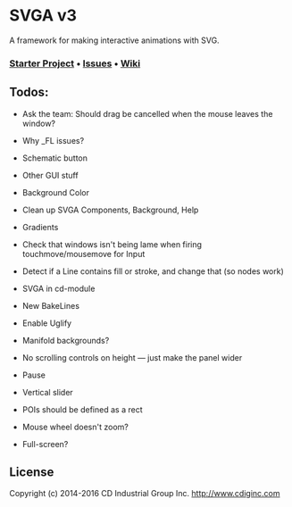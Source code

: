 # SVGA v3
A framework for making interactive animations with SVG.

### [Starter Project](https://github.com/cdig/svg-activity-starter) • [Issues](https://github.com/cdig/svga/issues) • [Wiki](https://github.com/cdig/svga/wiki)

## Todos:

* Ask the team: Should drag be cancelled when the mouse leaves the window?

* Why _FL issues?
* Schematic button
* Other GUI stuff
* Background Color
* Clean up SVGA Components, Background, Help
* Gradients

* Check that windows isn't being lame when firing touchmove/mousemove for Input
* Detect if a Line contains fill or stroke, and change that (so nodes work)
* SVGA in cd-module
* New BakeLines
* Enable Uglify
* Manifold backgrounds?
* No scrolling controls on height — just make the panel wider
* Pause
* Vertical slider
* POIs should be defined as a rect
* Mouse wheel doesn't zoom?
* Full-screen?

## License
Copyright (c) 2014-2016 CD Industrial Group Inc. http://www.cdiginc.com

